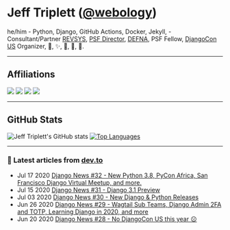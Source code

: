 # Jeff Triplett (<a href="https://twitter.com/webology">@webology</a>)
he/him - Python, Django, GitHub Actions, Docker, Jekyll,  - Consultant/Partner [REVSYS][], [PSF Director][], [DEFNA][], PSF Fellow, [DjangoCon US][] Organizer, 🏀, ✨, 💪, 🏃, 🤖.

<hr>

## Affiliations

<a href="https://github.com/revsys/"><img src="https://avatars.githubusercontent.com/u/308096?s=200&v=4"></a>
<a href="https://github.com/djangocon/"><img src="https://avatars.githubusercontent.com/u/2891658?s=400&&v=4"></a>
<a href="https://github.com/psf/"><img src="https://avatars.githubusercontent.com/u/50630501?s=200&v=4"></a>
<a href="https://github.com/defna/"><img src="https://avatars.githubusercontent.com/u/13454395?s=200&v=4"></a>

<hr>

## GitHub Stats

![Jeff Triplett's GitHub stats](https://github-readme-stats.vercel.app/api?username=jefftriplett&show_icons=&private_count=true)
[![Top Languages](https://github-readme-stats.vercel.app/api/top-langs/?username=jefftriplett&layout=compact)]()

<hr>

### 📝 Latest articles from [dev.to](https://dev.to/jefftriplett)

* Jul 17 2020 [Django News #32 - New Python 3.8, PyCon Africa, San Francisco Django Virtual Meetup, and more.](https://dev.to/djangonews/django-news-32-new-python-3-8-pycon-africa-san-francisco-django-virtual-meetup-and-more-10g) 
* Jul 15 2020 [Django News #31 - Django 3.1 Preview](https://dev.to/djangonews/django-news-31-django-3-1-preview-27g0) 
* Jul 03 2020 [Django News #30 - New Django & Python Releases](https://dev.to/djangonews/django-news-30-new-django-python-releases-e0p) 
* Jun 26 2020 [Django News #29 - Wagtail Sub Teams, Django Admin 2FA and TOTP, Learning Django in 2020, and more](https://dev.to/djangonews/django-news-28-wagtail-sub-teams-django-admin-2fa-and-totp-learning-django-in-2020-and-more-jun-26th-2020-2lm2) 
* Jun 20 2020 [Django News #28 - No DjangoCon US this year ☹](https://dev.to/djangonews/django-news-28-no-djangocon-us-this-year-4443) 

[DEFNA]: https://www.defna.org/
[DjangoCon US]: http://djangocon.us/
[PSF Director]: https://www.python.org/psf/members/#board-of-directors
[REVSYS]: https://www.revsys.com/
